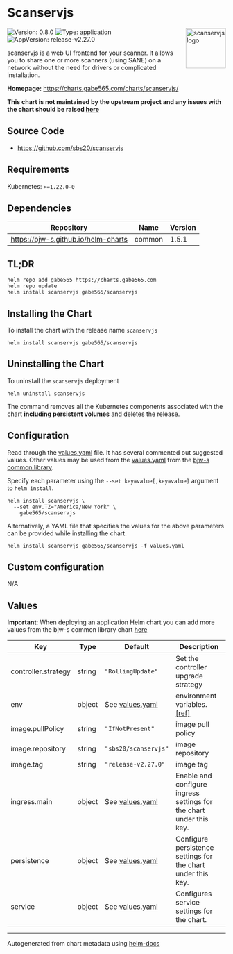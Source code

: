 # Scanservjs

<img src="https://raw.githubusercontent.com/gabe565/charts/main/charts/scanservjs/icon.svg" align="right" width="92" alt="scanservjs logo">

![Version: 0.8.0](https://img.shields.io/badge/Version-0.8.0-informational?style=flat)
![Type: application](https://img.shields.io/badge/Type-application-informational?style=flat)
![AppVersion: release-v2.27.0](https://img.shields.io/badge/AppVersion-release--v2.27.0-informational?style=flat)

scanservjs is a web UI frontend for your scanner. It allows you to share one or more scanners (using SANE) on a network without the need for drivers or complicated installation.

**Homepage:** <https://charts.gabe565.com/charts/scanservjs/>

**This chart is not maintained by the upstream project and any issues with the chart should be raised
[here](https://github.com/gabe565/charts/issues/new?assignees=gabe565&labels=bug&template=bug_report.yaml&name=scanservjs&version=0.8.0)**

## Source Code

* <https://github.com/sbs20/scanservjs>

## Requirements

Kubernetes: `>=1.22.0-0`

## Dependencies

| Repository | Name | Version |
|------------|------|---------|
| <https://bjw-s.github.io/helm-charts> | common | 1.5.1 |

## TL;DR

```console
helm repo add gabe565 https://charts.gabe565.com
helm repo update
helm install scanservjs gabe565/scanservjs
```

## Installing the Chart

To install the chart with the release name `scanservjs`

```console
helm install scanservjs gabe565/scanservjs
```

## Uninstalling the Chart

To uninstall the `scanservjs` deployment

```console
helm uninstall scanservjs
```

The command removes all the Kubernetes components associated with the chart **including persistent volumes** and deletes the release.

## Configuration

Read through the [values.yaml](./values.yaml) file. It has several commented out suggested values.
Other values may be used from the [values.yaml](https://github.com/bjw-s/helm-charts/tree/main/charts/library/common/values.yaml) from the [bjw-s common library](https://github.com/bjw-s/helm-charts/tree/main/charts/library/common).

Specify each parameter using the `--set key=value[,key=value]` argument to `helm install`.

```console
helm install scanservjs \
  --set env.TZ="America/New York" \
    gabe565/scanservjs
```

Alternatively, a YAML file that specifies the values for the above parameters can be provided while installing the chart.

```console
helm install scanservjs gabe565/scanservjs -f values.yaml
```

## Custom configuration

N/A

## Values

**Important**: When deploying an application Helm chart you can add more values from the bjw-s common library chart [here](https://github.com/bjw-s/helm-charts/tree/main/charts/library/common)

| Key | Type | Default | Description |
|-----|------|---------|-------------|
| controller.strategy | string | `"RollingUpdate"` | Set the controller upgrade strategy |
| env | object | See [values.yaml](./values.yaml) | environment variables. [[ref]](https://github.com/sbs20/scanservjs/blob/master/docs/docker.md#environment-variables) |
| image.pullPolicy | string | `"IfNotPresent"` | image pull policy |
| image.repository | string | `"sbs20/scanservjs"` | image repository |
| image.tag | string | `"release-v2.27.0"` | image tag |
| ingress.main | object | See [values.yaml](./values.yaml) | Enable and configure ingress settings for the chart under this key. |
| persistence | object | See [values.yaml](./values.yaml) | Configure persistence settings for the chart under this key. |
| service | object | See [values.yaml](./values.yaml) | Configures service settings for the chart. |

---
Autogenerated from chart metadata using [helm-docs](https://github.com/norwoodj/helm-docs)
